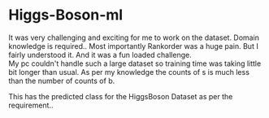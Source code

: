 # Higgs-Boson-ml
It was very challenging and exciting for me to work on the dataset. 
Domain knowledge is required..
Most importantly Rankorder was a huge pain. But I fairly understood it.  And it was a fun loaded challenge.  
My pc couldn\'t handle such a large dataset so training time was taking little bit longer than usual.  As per my knowledge the counts of s is much less than the number of counts of b. 

This has the predicted class for the HiggsBoson Dataset as per the requirement..

